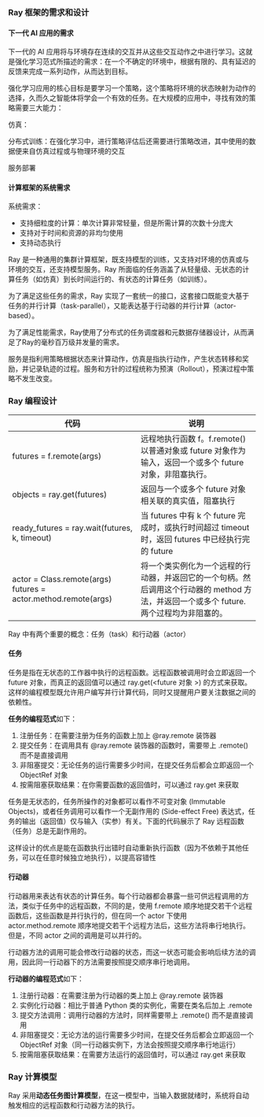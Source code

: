 ### Ray 框架的需求和设计

#### 下一代 AI 应用的需求

下一代的 AI 应用将与环境存在连续的交互并从这些交互动作之中进行学习。这就是强化学习范式所描述的需求：在一个不确定的环境中，根据有限的、具有延迟的反馈来完成一系列动作，从而达到目标。

强化学习应用的核心目标是要学习一个策略，这个策略将环境的状态映射为动作的选择，久而久之智能体将学会一个有效的任务。在大规模的应用中，寻找有效的策略需要三大能力：

仿真：

分布式训练：在强化学习中，进行策略评估后还需要进行策略改进，其中使用的数据便来自仿真过程或与物理环境的交互

服务部署

#### 计算框架的系统需求

系统需求：

+ 支持细粒度的计算：单次计算非常轻量，但是所需计算的次数十分庞大
+ 支持对于时间和资源的非均匀使用
+ 支持动态执行

Ray 是一种通用的集群计算框架，既支持模型的训练，又支持对环境的仿真或与环境的交互，还支持模型服务。Ray 所面临的任务涵盖了从轻量级、无状态的计算任务（如仿真）到长时间运行的、有状态的计算任务（如训练）。

为了满足这些任务的需求，Ray 实现了一套统一的接口，这套接口既能变大基于任务的并行计算（task-parallel），又能表达基于行动器的并行计算（actor-based）。

为了满足性能需求，Ray使用了分布式的任务调度器和元数据存储器设计，从而满足了Ray的毫秒百万级并发量的需求。

服务是指利用策略根据状态来计算动作，仿真是指执行动作，产生状态转移和奖励，并记录轨迹的过程。服务和方针的过程统称为预演（Rollout），预演过程中策略不发生改变。



### Ray 编程设计

| 代码                                                         | 说明                                                         |
| ------------------------------------------------------------ | ------------------------------------------------------------ |
| futures = f.remote(args)                                     | 远程地执行函数 f。f.remote() 以普通对象或 future 对象作为输入，返回一个或多个 future 对象，非阻塞执行。 |
| objects = ray.get(futures)                                   | 返回与一个或多个 future 对象相关联的真实值，阻塞执行         |
| ready_futures = ray.wait(futures, k, timeout)                | 当 futures 中有 k 个 future 完成时，或执行时间超过 timeout 时，返回 futures 中已经执行完的 future |
| actor = Class.remote(args) futures = actor.method.remote(args) | 将一个类实例化为一个远程的行动器，并返回它的一个句柄。然后调用这个行动器的 method 方法，并返回一个或多个 future. 两个过程均为非阻塞的。 |

Ray 中有两个重要的概念：任务（task）和行动器（actor）

#### 任务

任务是指在无状态的工作器中执行的远程函数。远程函数被调用时会立即返回一个 future 对象，而真正的返回值可以通过 ray.get(<future 对象 >) 的方式来获取。这样的编程模型既允许用户编写并行计算代码，同时又提醒用户要关注数据之间的依赖性。

**任务的编程范式**如下：

1. 注册任务：在需要注册为任务的函数上加上 @ray.remote 装饰器
2. 提交任务：在调用具有 @ray.remote 装饰器的函数时，需要带上 .remote() 而不是直接调用
3. 非阻塞提交：无论任务的运行需要多少时间，在提交任务后都会立即返回一个 ObjectRef 对象
4. 按需阻塞获取结果：在你需要函数的返回值时，可以通过 ray.get 来获取

任务是无状态的，任务所操作的对象都可以看作不可变对象 (Immutable Objects)，或者任务调用可以看作一个无副作用的 (Side-effect Free) 表达式，任务的输出（返回值）仅与输入（实参）有关。下面的代码展示了 Ray 远程函数（任务）总是无副作用的。

这样设计的优点是能在函数执行出错时自动重新执行函数（因为不依赖于其他任务，可以在任意时候独立地执行），以提高容错性

#### 行动器

行动器用来表达有状态的计算任务。每个行动器都会暴露一些可供远程调用的方法，类似于任务中的远程函数，不同的是，使用 f.remote 顺序地提交若干个远程函数后，这些函数是并行执行的，但在同一个 actor 下使用 actor.method.remote 顺序地提交若干个远程方法后，这些方法将串行地执行。但是，不同 actor 之间的调用是可以并行的。

行动器方法的调用可能会修改行动器的状态，而这一状态可能会影响后续方法的调用，因此同一行动器下的方法需要按照提交顺序串行地调用。

**行动器的编程范式**如下：

1. 注册行动器：在需要注册为行动器的类上加上 @ray.remote 装饰器
2. 实例化行动器：相比于普通 Python 类的实例化，需要在类名后加上 .remote
3. 提交方法调用：调用行动器的方法时，同样需要带上 .remote() 而不是直接调用
4. 非阻塞提交：无论方法的运行需要多少时间，在提交任务后都会立即返回一个 ObjectRef 对象（同一行动器实例下，方法会按照提交顺序串行地运行）
5. 按需阻塞获取结果：在需要方法运行的返回值时，可以通过 ray.get 来获取



### Ray 计算模型

Ray 采用**动态任务图计算模型**，在这一模型中，当输入数据就绪时，系统将自动触发相应的远程函数和行动器方法的执行。







